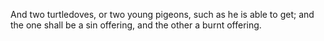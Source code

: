 And two turtledoves, or two young pigeons, such as he is able to get; and the one shall be a sin offering, and the other a burnt offering.
